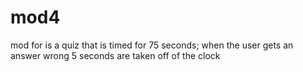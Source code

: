 # mod4
mod for is a quiz that is timed for 75 seconds; when the user gets an answer wrong 5 seconds are taken off of the clock 
